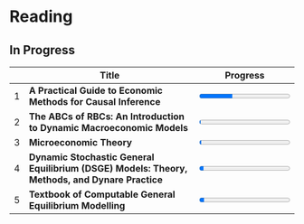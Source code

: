 # Reading

## In Progress
|   | Title                                                                                          | Progress                                |
|---|------------------------------------------------------------------------------------------------|-----------------------------------------|
| 1 | **A Practical Guide to Economic Methods for Causal Inference**                                 | <progress value=120 max=329></progress> |
| 2 | **The ABCs of RBCs: An Introduction to Dynamic Macroeconomic Models**                          | <progress value=5 max=442></progress>   |
| 3 | **Microeconomic Theory**                                                                       | <progress value=10 max=458></progress>  |
| 4 | **Dynamic Stochastic General Equilibrium (DSGE) Models: Theory, Methods, and Dynare Practice** | <progress value=25 max=550></progress>  |
| 5 | **Textbook of Computable General Equilibrium Modelling**                                       | <progress value=10 max=182></progress>  |